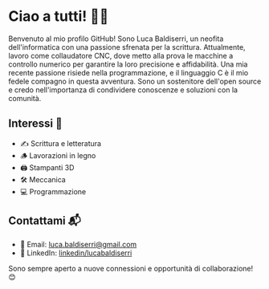 # Ciao a tutti! 👨‍💻

Benvenuto al mio profilo GitHub! Sono Luca Baldiserri, un neofita dell'informatica con una passione sfrenata per la scrittura. Attualmente, lavoro come collaudatore CNC, dove metto alla prova le macchine a controllo numerico per garantire la loro precisione e affidabilità. Una mia recente passione risiede nella programmazione, e il linguaggio C è il mio fedele compagno in questa avventura. Sono un sostenitore dell'open source e credo nell'importanza di condividere conoscenze e soluzioni con la comunità.

## Interessi 🌟

- ✍️ Scrittura e letteratura
- 🪵 Lavorazioni in legno
- 🖨️ Stampanti 3D
- 🛠️ Meccanica
- 💻 Programmazione

## Contattami 📬

- 📧 Email: [luca.baldiserri@gmail.com](mailto:luca.baldiserri@gmail.com)
- 🔗 LinkedIn: [linkedin/lucabaldiserri](https://www.linkedin.com/in/lucabaldiserri/)

Sono sempre aperto a nuove connessioni e opportunità di collaborazione! 😊
